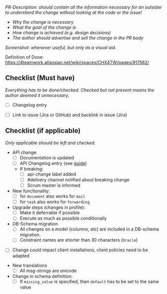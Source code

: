 _PR-Description: should contain all the information necessary for an outsider to understand the change without looking at the code or the issue!_

- _Why the change is necessary_
- _What the goal of the change is_
- _How change is achieved (e.g. design decisions)_
- _The author should advertise and sell the change in the PR body_

_Screenshot: whenever useful, but only as a visual aid._


Definition of Done: https://4teamwork.atlassian.net/wiki/spaces/CHX4TW/pages/917562/


## Checklist (Must have)

_Everything has to be done/checked. Checked but not present means the author deemed it unnecessary._

- [ ] Changelog entry
- [ ] Link to issue (Jira or GitHub) and backlink in issue (Jira)


## Checklist (if applicable)

_Only applicable should be left and checked._

- API change:
  - [ ] Documentation is updated
  - [ ] API Changelog entry (see [guide](https://4teamwork.atlassian.net/wiki/spaces/4TEAM/pages/451248812/API+Changelog+Guidelines))
  - If breaking:
    - [ ] api-change label added
    - [ ] #delivery channel notified about breaking change
    - [ ] Scrum master is informed
- New functionality:
  - [ ] for `document` also works for `mail`
  - [ ] for `task` also works for `forwarding`
- Upgrade steps (changes in profile):
  - [ ] Make it deferrable if possible
  - [ ] Execute as much as possible conditionally
- DB-Schema migration
  - [ ] All changes on a model (columns, etc) are included in a DB-schema migration.
  - [ ] Constraint names are shorter than 30 characters (`Oracle`)
- [ ] Change could impact client installations, client policies need to be adapted
- New translations
  - [ ] All msg-strings are unicode
- Change in schema definition:
  - [ ] If `missing_value` is specified, then `default` has to be set to the same value
